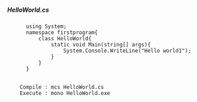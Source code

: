 ##### HelloWorld.cs
          using System;
          namespace firstprogram{
              class HelloWorld{
                  static void Main(string[] args){
                      System.Console.WriteLine("Hello world1");
                  }
              }
          }


        Compile : mcs HelloWorld.cs
        Execute : mono HelloWorld.exe
